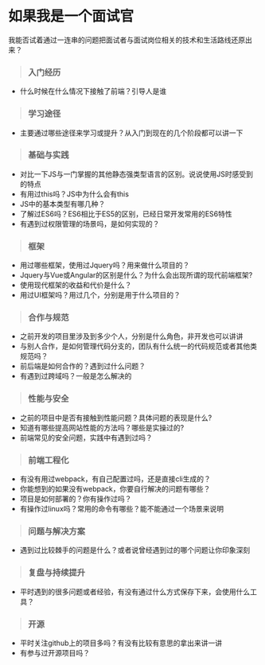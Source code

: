 # 如果我是一个面试官
我能否试着通过一连串的问题把面试者与面试岗位相关的技术和生活路线还原出来？

> ### 入门经历
- 什么时候在什么情况下接触了前端？引导人是谁

> ### 学习途径
- 主要通过哪些途径来学习或提升？从入门到现在的几个阶段都可以讲一下

> ### 基础与实践
- 对比一下JS与一门掌握的其他静态强类型语言的区别。说说使用JS时感受到的特点
- 有用过this吗？JS中为什么会有this
- JS中的基本类型有哪几种？
- 了解过ES6吗？ES6相比于ES5的区别，已经日常开发常用的ES6特性
- 有遇到过权限管理的场景吗，是如何实现的？

> ### 框架
- 用过哪些框架，使用过Jquery吗？用来做什么项目的？
- Jquery与Vue或Angular的区别是什么？为什么会出现所谓的现代前端框架?
- 使用现代框架的收益和代价是什么？
- 用过UI框架吗？用过几个，分别是用于什么项目的？

> ### 合作与规范
- 之前开发的项目里涉及到多少个人，分别是什么角色，非开发也可以讲讲
- 与别人合作，是如何管理代码分支的，团队有什么统一的代码规范或者其他类规范吗？
- 前后端是如何合作的？遇到过什么问题？
- 有遇到过跨域吗？一般是怎么解决的

> ### 性能与安全
- 之前的项目中是否有接触到性能问题？具体问题的表现是什么?
- 知道有哪些提高网站性能的方法吗？哪些是实操过的?
- 前端常见的安全问题，实践中有遇到过吗？

> ### 前端工程化
- 有没有用过webpack，有自己配置过吗，还是直接cli生成的？
- 你能想到的如果没有webpack，你要自行解决的问题有哪些？
- 项目是如何部署的？你有操作过吗？
- 有操作过linux吗？常用的命令有哪些？能不能通过一个场景来说明

> ### 问题与解决方案
- 遇到过比较棘手的问题是什么？或者说曾经遇到过的哪个问题让你印象深刻

> ### 复盘与持续提升
- 平时遇到的很多问题或者经验，有没有通过什么方式保存下来，会使用什么工具？

> ### 开源
- 平时关注github上的项目多吗？有没有比较有意思的拿出来讲一讲
- 有参与过开源项目吗？